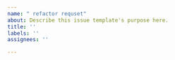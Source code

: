 ```yaml
---
name: " refactor requset"
about: Describe this issue template's purpose here.
title: ''
labels: ''
assignees: ''

---
```



